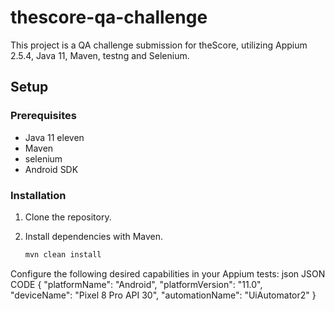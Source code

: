 # thescore-qa-challenge

This project is a QA challenge submission for theScore, utilizing Appium 2.5.4, Java 11, Maven, testng and Selenium.

## Setup

### Prerequisites

- Java 11 eleven
- Maven
- selenium
- Android SDK

### Installation

1. Clone the repository.
2. Install dependencies with Maven.

   ```bash
   mvn clean install
   
Configure the following desired capabilities in your Appium tests:
json
JSON CODE
{
  "platformName": "Android",
  "platformVersion": "11.0",
  "deviceName": "Pixel 8 Pro API 30",
  "automationName": "UiAutomator2"
}


 
